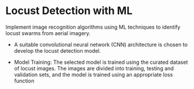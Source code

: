 # Locust Detection with ML

Implement image recognition algorithms using ML techniques to identify locust swarms from aerial imagery.

* A suitable convolutional neural network (CNN) architecture is chosen to develop the locust detection model. 

* Model Training: The selected model is trained using the curated dataset of locust images. The images are divided into training, testing and validation sets, and the model is trained using an appropriate loss function

